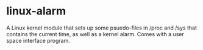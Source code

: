 linux-alarm
===========

A Linux kernel module that sets up some psuedo-files in /proc and /sys that contains the current time, as well as a kernel alarm. Comes with a user space interface program. 
